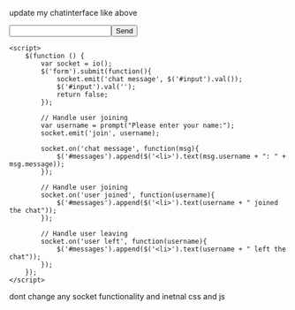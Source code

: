 update my chatinterface like above

<!DOCTYPE html>
<html>
<head>
    <title>Chat Application</title>
    <script src="/socket.io/socket.io.js"></script>
    <script src="https://code.jquery.com/jquery-3.6.0.min.js"></script>
</head>
<body>
    <div id="chat">
        <ul id="messages"></ul>
        <form id="form" action="">
            <input id="input" autocomplete="off" /><button>Send</button>
        </form>
    </div>

    <script>
        $(function () {
            var socket = io();
            $('form').submit(function(){
                socket.emit('chat message', $('#input').val());
                $('#input').val('');
                return false;
            });

            // Handle user joining
            var username = prompt("Please enter your name:");
            socket.emit('join', username);

            socket.on('chat message', function(msg){
                $('#messages').append($('<li>').text(msg.username + ": " + msg.message));
            });

            // Handle user joining
            socket.on('user joined', function(username){
                $('#messages').append($('<li>').text(username + " joined the chat"));
            });

            // Handle user leaving
            socket.on('user left', function(username){
                $('#messages').append($('<li>').text(username + " left the chat"));
            });
        });
    </script>
</body>
</html>
dont change any socket functionality and inetnal css and js